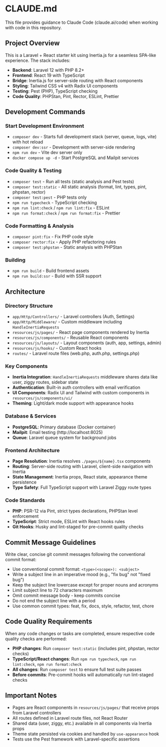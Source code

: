 # CLAUDE.md

This file provides guidance to Claude Code (claude.ai/code) when working with code in this repository.

## Project Overview

This is a Laravel + React starter kit using Inertia.js for a seamless SPA-like experience. The stack includes:

- **Backend**: Laravel 12 with PHP 8.2+
- **Frontend**: React 19 with TypeScript
- **Bridge**: Inertia.js for server-side routing with React components
- **Styling**: Tailwind CSS v4 with Radix UI components
- **Testing**: Pest (PHP), TypeScript checking
- **Code Quality**: PHPStan, Pint, Rector, ESLint, Prettier

## Development Commands

### Start Development Environment

- `composer dev` - Starts full development stack (server, queue, logs, vite) with hot reload
- `composer dev:ssr` - Development with server-side rendering
- `npm run dev` - Vite dev server only
- `docker compose up -d` - Start PostgreSQL and Mailpit services

### Code Quality & Testing

- `composer test` - Run all tests (static analysis and Pest tests)
- `composer test:static` - All static analysis (format, lint, types, pint, phpstan, rector)
- `composer test:pest` - PHP tests only
- `npm run typecheck` - TypeScript checking
- `npm run lint:check` / `npm run lint:fix` - ESLint
- `npm run format:check` / `npm run format:fix` - Prettier

### Code Formatting & Analysis

- `composer pint:fix` - Fix PHP code style
- `composer rector:fix` - Apply PHP refactoring rules
- `composer test:phpstan` - Static analysis with PHPStan

### Building

- `npm run build` - Build frontend assets
- `npm run build:ssr` - Build with SSR support

## Architecture

### Directory Structure

- `app/Http/Controllers/` - Laravel controllers (Auth, Settings)
- `app/Http/Middleware/` - Custom middleware including `HandleInertiaRequests`
- `resources/js/pages/` - React page components rendered by Inertia
- `resources/js/components/` - Reusable React components
- `resources/js/layouts/` - Layout components (auth, app, settings, admin)
- `resources/js/hooks/` - Custom React hooks
- `routes/` - Laravel route files (web.php, auth.php, settings.php)

### Key Components

- **Inertia Integration**: `HandleInertiaRequests` middleware shares data like user, ziggy routes, sidebar state
- **Authentication**: Built-in auth controllers with email verification
- **UI Components**: Radix UI and Tailwind with custom components in `resources/js/components/ui/`
- **Theming**: Light/dark mode support with appearance hooks

### Database & Services

- **PostgreSQL**: Primary database (Docker container)
- **Mailpit**: Email testing (http://localhost:8025)
- **Queue**: Laravel queue system for background jobs

### Frontend Architecture

- **Page Resolution**: Inertia resolves `./pages/${name}.tsx` components
- **Routing**: Server-side routing with Laravel, client-side navigation with Inertia
- **State Management**: Inertia props, React state, appearance theme persistence
- **Type Safety**: Full TypeScript support with Laravel Ziggy route types

### Code Standards

- **PHP**: PSR-12 via Pint, strict types declarations, PHPStan level enforcement
- **TypeScript**: Strict mode, ESLint with React hooks rules
- **Git Hooks**: Husky and lint-staged for pre-commit quality checks

## Commit Message Guidelines

Write clear, concise git commit messages following the conventional commit format:

- Use conventional commit format: `<type>(<scope>): <subject>`
- Write a subject line in an imperative mood (e.g., "fix bug" not "fixed bug")
- Keep the subject line lowercase except for proper nouns and acronyms
- Limit subject line to 72 characters maximum
- Omit commit message body - keep commits concise
- Do not end the subject line with a period
- Use common commit types: feat, fix, docs, style, refactor, test, chore

## Code Quality Requirements

When any code changes or tasks are completed, ensure respective code quality checks are performed:

- **PHP changes**: Run `composer test:static` (includes pint, phpstan, rector checks)
- **TypeScript/React changes**: Run `npm run typecheck`, `npm run lint:check`, `npm run format:check`
- **All changes**: Run `composer test` to ensure full test suite passes
- **Before commits**: Pre-commit hooks will automatically run lint-staged checks

## Important Notes

- Pages are React components in `resources/js/pages/` that receive props from Laravel controllers
- All routes defined in Laravel route files, not React Router
- Shared data (user, ziggy, etc.) available in all components via Inertia props
- Theme state persisted via cookies and handled by `use-appearance` hook
- Tests use the Pest framework with Laravel-specific assertions
